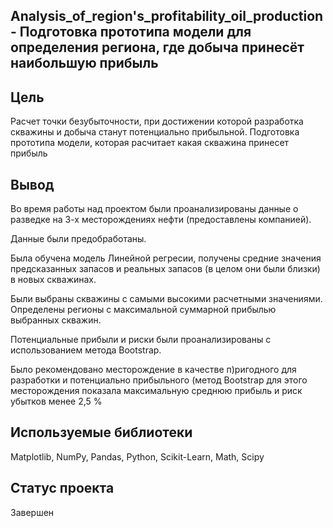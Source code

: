 ## Analysis_of_region's_profitability_oil_production - Подготовка прототипа модели для определения региона, где добыча принесёт наибольшую прибыль

## Цель
Расчет точки безубыточности, при достижении которой разработка скважины и добыча станут потенциально прибыльной. 
Подготовка прототипа модели, которая расчитает какая скважина принесет прибыль

## Вывод

Во время работы над проектом были проанализированы данные о разведке на 3-х месторождениях нефти (предоставлены компанией).

Данные были предобработаны.

Была обучена модель Линейной регресии, получены средние значения предсказанных запасов и реальных запасов (в целом они были близки) в новых скважинах. 

Были выбраны скважины с самыми высокими расчетными значениями. Определены регионы с максимальной суммарной прибылью выбранных скважин. 

Потенциальные прибыли и риски были проанализированы с использованием метода Bootstrap. 

Было рекомендовано месторождение в качестве п)ригодного для разработки и потенциально прибыльного (метод Bootstrap для этого месторождения показала максимальную среднюю прибыль и риск убытков менее 2,5 %

## Используемые библиотеки
Matplotlib, 
NumPy, 
Pandas, 
Python, 
Scikit-Learn, 
Math, 
Scipy

## Статус проекта

Завершен
